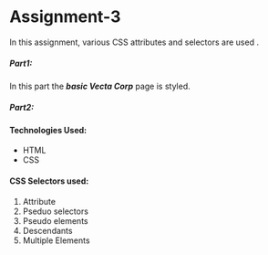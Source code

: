 # Assignment-3
In this assignment, various CSS attributes and selectors are used .

##### Part1:
In this part the  _**basic Vecta Corp**_ page is styled.

##### Part2:

#### Technologies Used:
 - HTML
 - CSS

#### CSS Selectors used:
1. Attribute
2. Pseduo selectors
3. Pseudo elements
4. Descendants
5. Multiple Elements